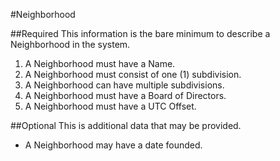 #Neighborhood

##Required
This information is the bare minimum to describe a Neighborhood in the system.

1. A Neighborhood must have a Name.
2. A Neighborhood must consist of one (1) subdivision.
3. A Neighborhood can have multiple subdivisions.
4. A Neighborhood must have a Board of Directors.
5. A Neighborhood must have a UTC Offset.

##Optional
This is additional data that may be provided. 
* A Neighborhood may have a date founded.
